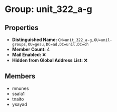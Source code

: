 # Group: unit_322_a-g

## Properties

- **Distinguished Name:** `CN=unit_322_a-g,OU=unil-groups,OU=gesu,DC=ad,DC=unil,DC=ch`
- **Member Count:** 4
- **Mail Enabled:** ❌
- **Hidden from Global Address List:** ❌

## Members

- mnunes
- ssala1
- tnaito
- ysayad
